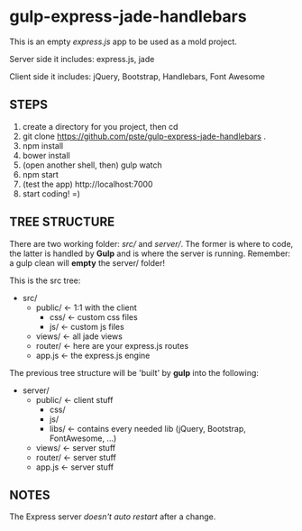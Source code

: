 # gulp-express-jade-handlebars

This is an empty *express.js* app to be used as a mold project.

Server side it includes: express.js, jade

Client side it includes: jQuery, Bootstrap, Handlebars, Font Awesome

## STEPS

1. create a directory for you project, then cd <yournewdir>
2. git clone https://github.com/pste/gulp-express-jade-handlebars .
3. npm install
4. bower install
5. (open another shell, then) gulp watch
6. npm start
7. (test the app) http://localhost:7000
8. start coding! =)

## TREE STRUCTURE

There are two working folder: *src/* and *server/*. The former is where to code, the latter is handled by **Gulp** and is where the server is running.
Remember: a gulp clean will **empty** the server/ folder!

This is the src tree:
- src/
  - public/ <- 1:1 with the client
    - css/ <- custom css files
    - js/ <- custom js files
  - views/ <- all jade views
  - router/ <- here are your express.js routes
  - app.js <- the express.js engine
  
The previous tree structure will be 'built' by **gulp** into the following:
- server/
  - public/ <- client stuff
    - css/
    - js/
    - libs/ <- contains every needed lib (jQuery, Bootstrap, FontAwesome, ...)
  - views/ <- server stuff
  - router/ <- server stuff
  - app.js <- server stuff
  
## NOTES

The Express server *doesn't auto restart* after a change.
